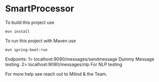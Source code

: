 SmartProcessor
===========================

To build this project use

    mvn install

To run this project with Maven use

    mvn spring-boot:run
    
Endpoints:
1> localhost:9090/messages/sendmessage
  Dummy Message testing.
2> localhost:9090/messages/nlp
  For NLP testing

For more help see reach out to  Milind & the Team.
